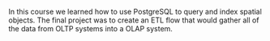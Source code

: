 In this course we learned how to use PostgreSQL to query and index spatial objects. The final project was to create an ETL flow that would gather all of the data from 
OLTP systems into a OLAP system.
